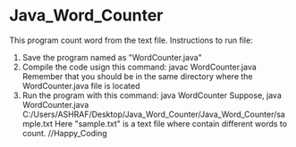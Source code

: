 # Java_Word_Counter
 This program count word from the text file.
 Instructions to run file:
 1. Save the program named as "WordCounter.java"
 2. Compile the code usign this command: javac WordCounter.java
    Remember that you should be in the same directory where the WordCounter.java file is located
 3. Run the program with this command: java WordCounter <file-path-directory>
    Suppose, java WordCounter.java C:/Users/ASHRAF/Desktop/Java_Word_Counter/Java_Word_Counter/sample.txt
    Here "sample.txt" is a text file where contain different words to count.
    //Happy_Coding
